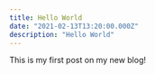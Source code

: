 ```yaml
---
title: Hello World
date: "2021-02-13T13:20:00.000Z"
description: "Hello World"
---
```


This is my first post on my new blog!
